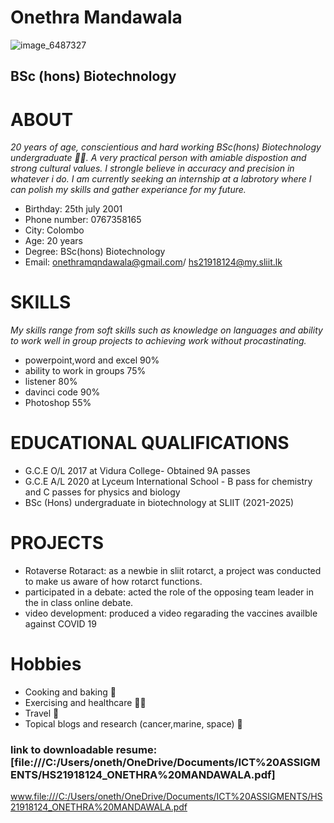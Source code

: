 # Onethra Mandawala
![image_6487327](https://user-images.githubusercontent.com/91050789/135574413-77c57c00-e091-4c5d-a376-e1e5f5a8be9e.jpg)
## BSc (hons) Biotechnology
# **ABOUT**
*20 years of age, conscientious and hard working BSc(hons) Biotechnology undergraduate 👩‍🎓. A very practical person with amiable dispostion and strong cultural values. I strongle believe in accuracy and precision in whatever i do. I am currently seeking an internship at a labrotory where I can polish my skills and gather experiance for my future.*
* Birthday: 25th july 2001
* Phone number: 0767358165
* City: Colombo
* Age: 20 years
* Degree: BSc(hons) Biotechnology
* Email: onethramqndawala@gmail.com/ hs21918124@my.sliit.lk

# **SKILLS**
*My skills range from soft skills such as knowledge on languages and ability to work well in group projects to achieving work without procastinating.*
* powerpoint,word and excel 90%
* ability to work in groups 75%
* listener 80%
* davinci code 90%
* Photoshop 55%
# **EDUCATIONAL QUALIFICATIONS**
* G.C.E O/L 2017 at Vidura College- Obtained 9A passes
* G.C.E A/L 2020 at Lyceum International School - B pass for chemistry and C passes for physics and biology
* BSc (Hons) undergraduate in biotechnology at SLIIT (2021-2025)
# **PROJECTS**
* Rotaverse Rotaract: as a newbie in sliit rotarct, a project was conducted to make us aware of how rotarct functions.
* participated in a debate: acted the role of the opposing team leader in the in class online debate.
* video development: produced a video regarading the vaccines availble against COVID 19
# **Hobbies**
* Cooking and baking 🍰
* Exercising and healthcare 🚴‍♀️
* Travel 🚋
* Topical blogs and research (cancer,marine, space) 🌟
### link to downloadable resume: [file:///C:/Users/oneth/OneDrive/Documents/ICT%20ASSIGMENTS/HS21918124_ONETHRA%20MANDAWALA.pdf] 
www.file:///C:/Users/oneth/OneDrive/Documents/ICT%20ASSIGMENTS/HS21918124_ONETHRA%20MANDAWALA.pdf 



